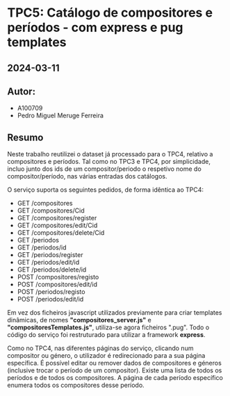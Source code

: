 # TPC5: Catálogo de compositores e períodos - com express e pug templates
## 2024-03-11

## Autor:
- A100709
- Pedro Miguel Meruge Ferreira

## Resumo

Neste trabalho reutilizei o dataset já processado para o TPC4, relativo a compositores e períodos. Tal como no TPC3 e TPC4, por simplicidade, incluo junto dos ids de um compositor/periodo o respetivo nome do compositor/período, nas várias entradas dos catálogos.
 
O serviço suporta os seguintes pedidos, de forma idêntica ao TPC4:
- GET /compositores
- GET /compositores/Cid
- GET /compositores/register
- GET /compositores/edit/Cid
- GET /compositores/delete/Cid
- GET /periodos
- GET /periodos/id
- GET /periodos/register
- GET /periodos/edit/id
- GET /periodos/delete/id
- POST /compositores/registo
- POST /compositores/edit/id
- POST /periodos/registo
- POST /periodos/edit/id

Em vez dos ficheiros javascript utilizados previamente para criar templates dinâmicas, de nomes **"compositores_server.js"** e **"compositoresTemplates.js"**, utiliza-se agora ficheiros ".pug". Todo o código do serviço foi restruturado para utilizar a framework **express**.

Como no TPC4, nas diferentes páginas do serviço, clicando num compositor ou género, o utilizador é redirecionado para a sua página específica. É possível editar ou remover dados de compositores e géneros (inclusive trocar o período de um compositor). Existe uma lista de todos os períodos e de todos os compositores. A página de cada período específico enumera todos os compositores desse período.

